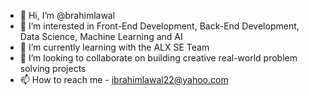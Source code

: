 - 👋 Hi, I’m @brahimlawal
- 👀 I’m interested in Front-End Development, Back-End Development, Data Science, Machine Learning and AI
- 🌱 I’m currently learning with the ALX SE Team
- 💞️ I’m looking to collaborate on building creative real-world problem solving projects
- 📫 How to reach me - ibrahimlawal22@yahoo.com

<!---
brahimlawal/brahimlawal is a ✨ special ✨ repository because its `README.md` (this file) appears on your GitHub profile.
You can click the Preview link to take a look at your changes.
--->
